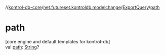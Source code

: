 //[kontrol-db-core](../../../index.md)/[net.futureset.kontroldb.modelchange](../index.md)/[ExportQuery](index.md)/[path](path.md)

# path

[core engine and default templates for kontrol-db]\
val [path](path.md): [String](https://kotlinlang.org/api/latest/jvm/stdlib/kotlin/-string/index.html)?
